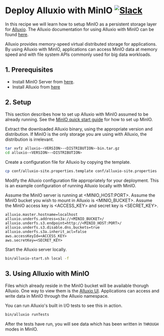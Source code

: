 # Deploy Alluxio with MinIO [![Slack](https://slack.minio.io/slack?type=svg)](https://slack.minio.io)

In this recipe we will learn how to setup MinIO as a persistent storage layer for [Alluxio](http://alluxio.org). The Alluxio documentation for using Alluxio with MinIO can be found [here](http://www.alluxio.org/docs/master/en/Configuring-Alluxio-with-MinIO.html).

Alluxio provides memory-speed virtual distributed storage for applications. By using Alluxio with MinIO, applications can access MinIO data at memory speed and with file system APIs commonly used for big data workloads.

## 1. Prerequisites

* Install MinIO Server from [here](https://www.minio.io/).
* Install Alluxio from [here](http://www.alluxio.org/download)

## 2. Setup

This section describes how to set up Alluxio with MinIO assumed to be already running. See the [MinIO quick start guide](https://docs.minio.io/docs/minio-quickstart-guide) for how to set up MinIO.

Extract the downloaded Alluxio binary, using the appropriate version and distribution. If MinIO is the only storage you are using with Alluxio, the distribution is irrelevant.

```sh
tar xvfz alluxio-<VERSION>-<DISTRIBUTION>-bin.tar.gz
cd alluxio-<VERSION>-<DISTRIBUTION>
```

Create a configuration file for Alluxio by copying the template.

```sh
cp conf/alluxio-site.properties.template conf/alluxio-site.properties
```

Modify the Alluxio configuration file appropriately for your deployment. This is an example configuration of running Alluxio locally with MinIO.

Assume the MinIO server is running at <MINIO_HOST:PORT>.
Assume the MinIO bucket you wish to mount in Alluxio is <MINIO_BUCKET>.
Assume the MinIO access key is <ACCESS_KEY> and secret key is <SECRET_KEY>.

```
alluxio.master.hostname=localhost
alluxio.underfs.address=s3a://<MINIO_BUCKET>/
alluxio.underfs.s3.endpoint=http://<MINIO_HOST:PORT>/
alluxio.underfs.s3.disable.dns.buckets=true
alluxio.underfs.s3a.inherit_acl=false
aws.accessKeyId=<ACCESS_KEY>
aws.secretKey=<SECRET_KEY>
```

Start the Alluxio server locally.

```sh
bin/alluxio-start.sh local -f
```

## 3. Using Alluxio with MinIO

Files which already reside in the MinIO bucket will be available thorugh Alluxio. One way to view them is the [Alluxio UI](http://localhost:19999/browse). Applications can access and write data in MinIO through the Alluxio namespace.

You can run Alluxio's built in I/O tests to see this in action.

```sh
bin/alluxio runTests
```

After the tests have run, you will see data which has been written in `THROUGH` modes in MinIO.
